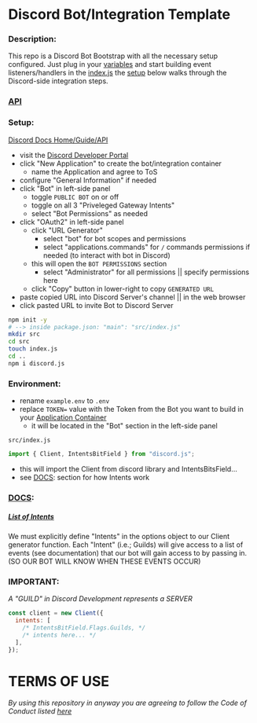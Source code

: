 # Discord Bot/Integration Template

### Description:
This repo is a Discord Bot Bootstrap with all the necessary setup configured. Just plug in your [variables](./example.env)
and start building event listeners/handlers in the [index.js](./src/index.js)
the [setup](https://github.com/colinwilliams91/discord-bot#setup) below walks through the Discord-side integration steps.

### [API](https://old.discordjs.dev/#/docs/discord.js/main/general/welcome)

### Setup:
[Discord Docs Home/Guide/API](https://discord.js.org/)

- visit the [Discord Developer Portal](https://discord.com/developers/applications)
- click "New Application" to create the bot/integration container
  - name the Application and agree to ToS
- configure "General Information" if needed
- click "Bot" in left-side panel
  - toggle `PUBLIC BOT` on or off
  - toggle on all 3 "Priveleged Gateway Intents"
  - select "Bot Permissions" as needed
- click "OAuth2" in left-side panel
  - click "URL Generator"
    - select "bot" for bot scopes and permissions
    - select "applications.commands" for `/` commands permissions if needed (to interact with bot in Discord)
  - this will open the `BOT PERMISSIONS` section
    - select "Administrator" for all permissions || specify permissions here
  - click "Copy" button in lower-right to copy `GENERATED URL`
- paste copied URL into Discord Server's channel || in the web browser
- click pasted URL to invite Bot to Discord Server

```bash
npm init -y
# --> inside package.json: "main": "src/index.js"
mkdir src
cd src
touch index.js
cd ..
npm i discord.js
```

### Environment:
- rename `example.env` to `.env`
- replace `TOKEN=` value with the Token from the Bot you want to build in your [Application Container](https://discord.com/developers/applications)
  - it will be located in the "Bot" section in the left-side panel

`src/index.js`

```js
import { Client, IntentsBitField } from "discord.js";
```

- this will import the Client from discord library and IntentsBitsField...
- see [DOCS](https://github.com/colinwilliams91/discord-bot#docs): section for how Intents work

### [DOCS](https://old.discordjs.dev/#/docs/discord.js/main/general/welcome):

##### [List of Intents](https://discord.com/developers/docs/topics/gateway#list-of-intents)

We must explicitly define "Intents" in the options object to our Client generator function.
Each "Intent" (i.e.; Guilds) will give access to a list of events (see documentation)
that our bot will gain access to by passing in. (SO OUR BOT WILL KNOW WHEN THESE EVENTS OCCUR)

### IMPORTANT:

_A "GUILD" in Discord Development represents a SERVER_

```js
const client = new Client({
  intents: [
    /* IntentsBitField.Flags.Guilds, */
    /* intents here... */
  ],
});
```


# TERMS OF USE
_By using this repository in anyway you are agreeing to follow the Code of Conduct listed [here](https://github.com/colinwilliams91/discord-bot/blob/main/CODE_OF_CONDUCT.md)_